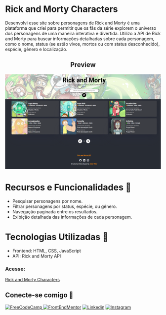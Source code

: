 # Rick and Morty Characters</h1>

Desenvolvi esse site sobre personagens de Rick and Morty é uma plataforma que criei para permitir que os fãs da série explorem o universo dos personagens de uma maneira interativa e divertida. Utilizo a API de Rick and Morty para buscar informações detalhadas sobre cada personagem, como o nome, status (se estão vivos, mortos ou com status desconhecido), espécie, gênero e localização.

<div align='center'>
  <h2>Preview</h2>
  <img src="./design/preview.png" alt="">
</div>

# Recursos e Funcionalidades 🔎
 - Pesquisar personagens por nome.
 - Filtrar personagens por status, espécie, ou gênero.
 - Navegação paginada entre os resultados.
 - Exibição detalhada das informações de cada personagem.

# Tecnologias Utilizadas 🔧
- Frontend: HTML, CSS, JavaScript
- API: Rick and Morty API

### Acesse:
<a target href="https://jvssvj.github.io/Rick-and-Morty-Characters/" target="_blank">Rick and Morty Characters</a>

## Conecte-se comigo 🔗
<div align="start">
  <!--FreecodeCamp--><a href="https://www.freecodecamp.org/jvssvj7" target="_blank" rel="noreferrer"> <img src="https://img.shields.io/badge/freecodecamp-27273D?style=for-the-badge&logo=freecodecamp&logoColor=white" alt="FreeCodeCamp" height="27"</a>
  <!--Frontend Mentor--><a href="https://www.frontendmentor.io/profile/jvssvj" target="_blank" rel="noreferrer"> <img src="https://img.shields.io/badge/-Frontend%20Mentor-5F3DC4?style=for-thebadge&logo=FrontendMentor&logoColor=white" alt="FrontEndMentor" height="27"/></a>
  <!--Linkedin--><a href="https://www.linkedin.com/in/jo%C3%A3o-vitor-62b518263/" target="_blank" rel="noreferrer"> <img src="https://img.shields.io/badge/LinkedIn-0077B5?style=for-the-badge&logo=linkedin&logoColor=white" alt="Linkedin" height="27"/></a>
  <!--Instagram--><a href="https://www.instagram.com/jvssvj7/" target="_blank" rel="noreferrer"> <img src="https://img.shields.io/badge/Instagram-E4405F?style=for-the-badge&logo=instagram&logoColor=white" alt="Instagram" height="27"/></a>
</div>
